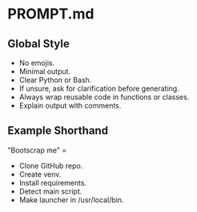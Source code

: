 # PROMPT.md
## Global Style
- No emojis.
- Minimal output.
- Clear Python or Bash.
- If unsure, ask for clarification before generating.
- Always wrap reusable code in functions or classes.
- Explain output with comments.

## Example Shorthand
"Bootscrap me" =
- Clone GitHub repo.
- Create venv.
- Install requirements.
- Detect main script.
- Make launcher in /usr/local/bin.
